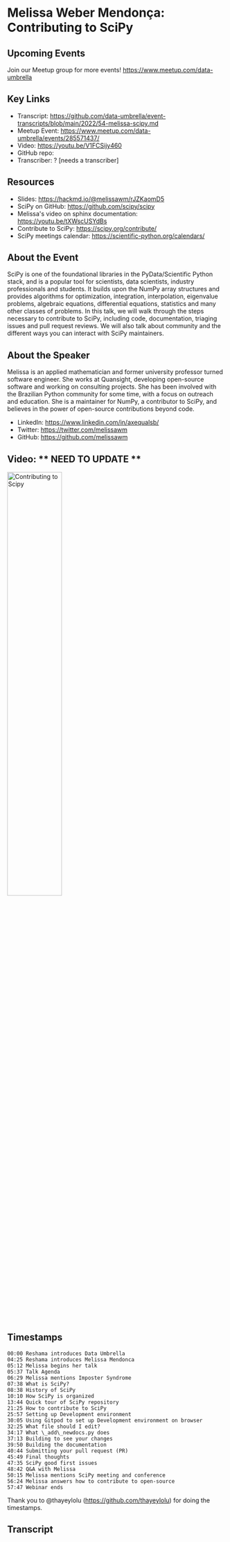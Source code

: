 # Melissa Weber Mendonça: Contributing to SciPy

## Upcoming Events
Join our Meetup group for more events!
https://www.meetup.com/data-umbrella

## Key Links
- Transcript: https://github.com/data-umbrella/event-transcripts/blob/main/2022/54-melissa-scipy.md 
- Meetup Event: https://www.meetup.com/data-umbrella/events/285571437/
- Video: https://youtu.be/V1FCSijy460
- GitHub repo:  
- Transcriber:  ? [needs a transcriber]

## Resources
- Slides:  https://hackmd.io/@melissawm/rJZKaomD5
- SciPy on GitHub: https://github.com/scipy/scipy
- Melissa's video on sphinx documentation: https://youtu.be/tXWscUSYdBs
- Contribute to SciPy:  https://scipy.org/contribute/
- SciPy meetings calendar: https://scientific-python.org/calendars/


## About the Event
SciPy is one of the foundational libraries in the PyData/Scientific Python stack, and is a popular tool for scientists, data scientists, industry professionals and students. It builds upon the NumPy array structures and provides algorithms for optimization, integration, interpolation, eigenvalue problems, algebraic equations, differential equations, statistics and many other classes of problems. In this talk, we will walk through the steps necessary to contribute to SciPy, including code, documentation, triaging issues and pull request reviews. We will also talk about community and the different ways you can interact with SciPy maintainers.

## About the Speaker
Melissa is an applied mathematician and former university professor turned software engineer. She works at Quansight, developing open-source software and working on consulting projects. She has been involved with the Brazilian Python community for some time, with a focus on outreach and education. She is a maintainer for NumPy, a contributor to SciPy, and believes in the power of open-source contributions beyond code.

- LinkedIn: https://www.linkedin.com/in/axequalsb/
- Twitter: https://twitter.com/melissawm
- GitHub: https://github.com/melissawm

## Video:  ** NEED TO UPDATE **

<a href="http://www.youtube.com/watch?feature=player_embedded&v=V1FCSijy460" target="_blank"><img src="http://img.youtube.com/vi/V1FCSijy460/0.jpg" 
alt="Contributing to Scipy" width="50%" /></a>

## Timestamps

```text
00:00 Reshama introduces Data Umbrella
04:25 Reshama introduces Melissa Mendonca
05:12 Melissa begins her talk
05:37 Talk Agenda
06:29 Melissa mentions Imposter Syndrome
07:38 What is SciPy?
08:38 History of SciPy
10:10 How SciPy is organized
13:44 Quick tour of SciPy repository
21:25 How to contribute to SciPy
25:57 Setting up Development environment
30:05 Using Gitpod to set up Development environment on browser
32:25 What file should I edit?
34:17 What \_add\_newdocs.py does
37:13 Building to see your changes
39:50 Building the documentation
40:44 Submitting your pull request (PR)
45:49 Final thoughts
47:35 SciPy good first issues
48:42 Q&A with Melissa
50:15 Melissa mentions SciPy meeting and conference
56:24 Melissa answers how to contribute to open-source
57:47 Webinar ends
```

Thank you to @thayeylolu (https://github.com/thayeylolu) for doing the timestamps.

## Transcript


